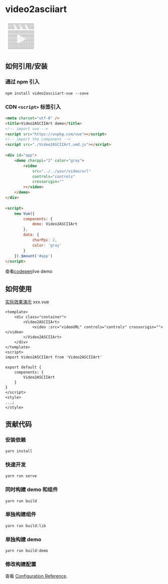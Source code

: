 # video2asciiart

<img src="./src/assets/logo.png" width="100px" align="center"/>

## 如何引用/安装

### 通过 npm 引入

```
npm install video2asciiart-vue --save
```

### CDN `<script>` 标签引入

```html
<meta charset="utf-8" />
<title>Video2ASCIIArt demo</title>
<!-- import vue -->
<script src="https://unpkg.com/vue"></script>
<!-- import the component -->
<script src="./Video2ASCIIArt.umd.js"></script>

<div id="app">
    <demo charppi="2" color="gray">
        <video
            src="../../your/video/url"
            controls="controls"
            crossorigin=""
        ></video>
    </demo>
</div>

<script>
    new Vue({
        components: {
            demo: Video2ASCIIArt
        },
        data: {
            charPpi: 2,
            color: 'gray'
        }
    }).$mount('#app')
</script>
```

查看[codepen]()live demo

## 如何使用

[实际效果演示]()
xxx.vue

```vue
<template>
    <div class="container">
        <Video2ASCIIArt>
            <video :src="videoURL" controls="controls" crossorigin=""></video>
        </Video2ASCIIArt>
    </div>
</template>
<script>
import Video2ASCIIArt from 'Video2ASCIIArt'

export default {
    components: {
        Video2ASCIIArt
    }
}
</script>
<style>
...;
</style>
```

## 贡献代码

### 安装依赖

```
yarn install
```

### 快速开发

```
yarn run serve
```

### 同时构建 demo 和组件

```
yarn run build
```

### 单独构建组件

```
yarn run build:lib
```

### 单独构建 demo

```
yarn run build:demo
```

### 修改构建配置

查看 [Configuration Reference](https://cli.vuejs.org/config/).
